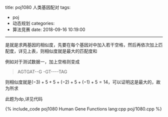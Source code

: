 title: poj1080 人类基因配对
tags:
  - poj
  - 动态规划
categories:
  - 算法竞赛
date: 2018-09-16 10:19:00
---

是就是求两基因的相似度，先要在每个基因对中加入若干空格，然后再依次加上匹配度，详见上表，则相似度就是最大的匹配度和

例如对于测试数据一，加上空格则变成

> AGTGAT--G
> -GT----TAG

则相似度就是$(-3)+5+5+(-2)+5+(-1)+5=14$，可以证明这是最大的，故为所求

此题为dp,详见代码

{% include_code poj1080 Human Gene Functions lang:cpp poj/1080.cpp %}